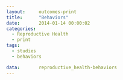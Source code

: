 ```yaml
---
layout:     outcomes-print
title:      "Behaviors"
date:       2014-01-14 00:00:02
categories: 
  - Reproductive Health
  - print
tags:       
  - studies
  - behaviors

data:       reproductive_health-behaviors
---
```

